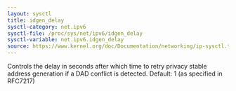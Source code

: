```yaml
---
layout: sysctl
title: idgen_delay
sysctl-category: net.ipv6
sysctl-file: /proc/sys/net/ipv6/idgen_delay
sysctl-variable: net.ipv6.idgen_delay
source: https://www.kernel.org/doc/Documentation/networking/ip-sysctl.txt
---
```

Controls the delay in seconds after which time to retry
privacy stable address generation if a DAD conflict is
detected.
Default: 1 (as specified in RFC7217)

